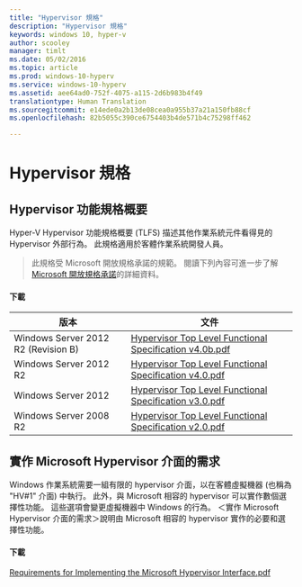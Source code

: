 ```yaml
---
title: "Hypervisor 規格"
description: "Hypervisor 規格"
keywords: windows 10, hyper-v
author: scooley
manager: timlt
ms.date: 05/02/2016
ms.topic: article
ms.prod: windows-10-hyperv
ms.service: windows-10-hyperv
ms.assetid: aee64ad0-752f-4075-a115-2d6b983b4f49
translationtype: Human Translation
ms.sourcegitcommit: e14ede0a2b13de08cea0a955b37a21a150fb88cf
ms.openlocfilehash: 82b5055c390ce6754403b4de571b4c75298ff462

---
```


# Hypervisor 規格

## Hypervisor 功能規格概要

Hyper-V Hypervisor 功能規格概要 (TLFS) 描述其他作業系統元件看得見的 Hypervisor 外部行為。 此規格適用於客體作業系統開發人員。
  
> 此規格受 Microsoft 開放規格承諾的規範。  閱讀下列內容可進一步了解 [Microsoft 開放規格承諾](https://msdn.microsoft.com/en-us/openspecifications)的詳細資料。  

#### 下載
版本 | 文件
--- | ---
Windows Server 2012 R2 (Revision B) | [Hypervisor Top Level Functional Specification v4.0b.pdf](https://github.com/Microsoft/Virtualization-Documentation/raw/master/tlfs/Hypervisor%20Top%20Level%20Functional%20Specification%20v4.0b.pdf)
Windows Server 2012 R2 | [Hypervisor Top Level Functional Specification v4.0.pdf](https://github.com/Microsoft/Virtualization-Documentation/raw/master/tlfs/Hypervisor%20Top%20Level%20Functional%20Specification%20v4.0.pdf)
Windows Server 2012 | [Hypervisor Top Level Functional Specification v3.0.pdf](https://github.com/Microsoft/Virtualization-Documentation/raw/master/tlfs/Hypervisor%20Top%20Level%20Functional%20Specification%20v3.0.pdf)
Windows Server 2008 R2 | [Hypervisor Top Level Functional Specification v2.0.pdf](https://github.com/Microsoft/Virtualization-Documentation/raw/master/tlfs/Hypervisor%20Top%20Level%20Functional%20Specification%20v2.0.pdf)

## 實作 Microsoft Hypervisor 介面的需求

Windows 作業系統需要一組有限的 hypervisor 介面，以在客體虛擬機器 (也稱為 "HV#1" 介面) 中執行。 此外，與 Microsoft 相容的 hypervisor 可以實作數個選擇性功能。 這些選項會變更虛擬機器中 Windows 的行為。 ＜實作 Microsoft Hypervisor 介面的需求＞說明由 Microsoft 相容的 hypervisor 實作的必要和選擇性功能。

#### 下載

[Requirements for Implementing the Microsoft Hypervisor Interface.pdf](https://github.com/Microsoft/Virtualization-Documentation/raw/master/tlfs/Requirements%20for%20Implementing%20the%20Microsoft%20Hypervisor%20Interface.pdf)


<!--HONumber=Jun16_HO4-->


